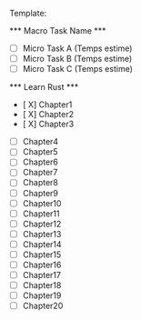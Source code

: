Template:

*** Macro Task Name ***
- [ ] Micro Task A (Temps estime) 
- [ ] Micro Task B (Temps estime)
- [ ] Micro Task C (Temps estime)

*** Learn Rust ***
- [ X] Chapter1
- [ X] Chapter2
- [ X] Chapter3
- [ ] Chapter4
- [ ] Chapter5
- [ ] Chapter6
- [ ] Chapter7
- [ ] Chapter8
- [ ] Chapter9
- [ ] Chapter10
- [ ] Chapter11
- [ ] Chapter12
- [ ] Chapter13
- [ ] Chapter14
- [ ] Chapter15
- [ ] Chapter16
- [ ] Chapter17
- [ ] Chapter18
- [ ] Chapter19
- [ ] Chapter20
